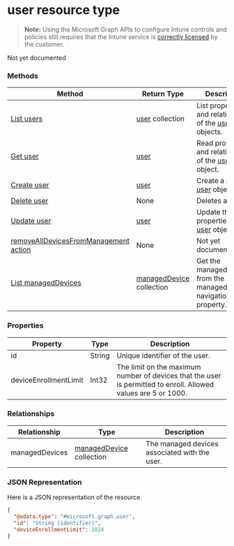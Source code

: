 ﻿# user resource type

> **Note:** Using the Microsoft Graph APIs to configure Intune controls and policies still requires that the Intune service is [correctly licensed](https://go.microsoft.com/fwlink/?linkid=839381) by the customer.

Not yet documented
### Methods
|Method|Return Type|Description|
|---|---|---|
|[List users](../api/intune_onboarding_user_list.md)|[user](../resources/intune_onboarding_user.md) collection|List properties and relationships of the [user](../resources/intune_onboarding_user.md) objects.|
|[Get user](../api/intune_onboarding_user_get.md)|[user](../resources/intune_onboarding_user.md)|Read properties and relationships of the [user](../resources/intune_onboarding_user.md) object.|
|[Create user](../api/intune_onboarding_user_create.md)|[user](../resources/intune_onboarding_user.md)|Create a new [user](../resources/intune_onboarding_user.md) object.|
|[Delete user](../api/intune_onboarding_user_delete.md)|None|Deletes a [user](../resources/intune_onboarding_user.md).|
|[Update user](../api/intune_onboarding_user_update.md)|[user](../resources/intune_onboarding_user.md)|Update the properties of a [user](../resources/intune_onboarding_user.md) object.|
|[removeAllDevicesFromManagement action](../api/intune_onboarding_user_removealldevicesfrommanagement.md)|None|Not yet documented|
|[List managedDevices](../api/intune_onboarding_user_list_manageddevice.md)|[managedDevice](../resources/intune_onboarding_manageddevice.md) collection|Get the managedDevices from the managedDevices navigation property.|

### Properties
|Property|Type|Description|
|---|---|---|
|id|String|Unique identifier of the user.|
|deviceEnrollmentLimit|Int32|The limit on the maximum number of devices that the user is permitted to enroll. Allowed values are 5 or 1000.|

### Relationships
|Relationship|Type|Description|
|---|---|---|
|managedDevices|[managedDevice](../resources/intune_onboarding_manageddevice.md) collection|The managed devices associated with the user.|

### JSON Representation
Here is a JSON representation of the resource.
<!-- {
  "blockType": "resource",
  "keyProperty": "id",
  "@odata.type": "microsoft.graph.user"
}
-->
```json
{
  "@odata.type": "#microsoft.graph.user",
  "id": "String (identifier)",
  "deviceEnrollmentLimit": 1024
}
```



